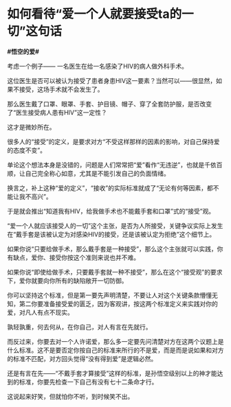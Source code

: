 # 如何看待“爱一个人就要接受ta的一切”这句话
**#悟空的爱#** 

考虑一个例子—— 一名医生在给一名感染了HIV的病人做外科手术。

这位医生是否可以被认为接受了患者身患HIV这一要素？当然可以——很显然，如果不接受，这场手术就不会发生了。

那么医生戴了口罩、眼罩、手套、护目镜、帽子、穿了全套防护服，是否改变了“医生接受病人患有HIV”这一定性？

这才是微妙所在。

很多人的“接受”的定义，是要求对方“不受这样那样的因素的影响，对自己保持爱的态度不变”。

单论这个想法本身是没错的，问题是人们常常把“爱”看作“无违逆”，也就是千依百顺，让自己完全称心如意，尤其是不能引发自己的负面情绪。

换言之，补上这种“爱的定义”，“接收”的实际标准就成了“无论有何等因素，都不能让我不高兴”。

于是就会推出“知道我有HIV，给我做手术也不能戴手套和口罩”式的“接受”观。

“爱一个人就应该接受人的一切”这个主张，是否为人所接受，关键争议实际上发生在“戴手套是该被认定为对感染HIV的接受，还是该被认定为拒绝”这个细节上。

如果你说“只要给做手术，那么戴手套是一种接受”，那么这个主张就可以实践，你有缺点，爱你、接受你按这个准则来说也并不难。

如果你说“即使给做手术，只要戴手套就一种不接受”，那么在这个“接受观”的要求下，爱你就要向你所有的缺陷敞开一切防御。

你可以坚持这个标准，但是第一要先声明清楚，不要让人对这个关键条款懵懂无知，第二你要准备接受爱的匮乏，因为客观讲，按这两个标准定义来实践对你的爱，对凡人有点不现实。

孰轻孰重，何去何从，在你自己，对人有言在先就行。

而反过来，你要去对一个人许诺爱，那么多一定要先问清楚对方在这两个议题上是什么标准。这不是要否定你按自己的标准来所行的不是爱，而是而是说如果和对方的标准不匹配，对方回头觉得“没有得到爱”是逻辑必然。

还是有言在先——“不戴手套才算接受”这样的标准，是孙悟空级别以上的神才能达到的标准，你要先检查一下自己有没有七十二条命才行。

这说起来好笑，但就怕你不听，到时候笑不出。